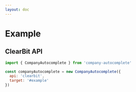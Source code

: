 ```yaml
---
layout: doc
---
```

# Example

<script setup lang="ts">
import { getCurrentInstance, ref, onMounted } from 'vue';
import { CompanyAutocomplete } from '../../src/main';

const app = getCurrentInstance();

const apiType = ref('clearbit');

onMounted(() => {
  new CompanyAutocomplete({
    api: 'clearbit',
    target: '#clearbit_input',
    autoFocus: true,
    // submitCallback: ({ company, text }) => {
    //   console.log(company, text)
    // },
    // onFocus: () => {
    //   console.log('onFocus')
    // },
    // onBlur: () => {
    //   console.log('onBlur')
    // },
    // onDropdownVisibleChange: (open) => {
    //   console.log('onDropdownVisibleChange', open)
    // }
    // searchUrl: 'https://api-company.starmaverick.repl.co/qcc/search/{keyword}',
    // avatarUrl: 'https://api-company.starmaverick.repl.co/qcc/logo/{id}'
  });
  new CompanyAutocomplete({
    api: 'qcc_open',
    target: '#qcc_open_input',
    autoFocus: false
  });

  new CompanyAutocomplete({
    api: 'qcc_global',
    target: '#qcc_global_input',
    autoFocus: false
  });
})
</script>

## ClearBit API
<div id="clearbit_input">
</div>

```js
import { CompanyAutocomplete } from 'company-autocomplete' 

const companyAutocomplete = new CompanyAutocomplete({
  api: 'clearbit',
  target: '#example'
})
```

[//]: # (## QCC Open API)

[//]: # (<div id="qcc_open_input">)

[//]: # (</div>)

[//]: # ()
[//]: # (```js)

[//]: # (import { CompanyAutocomplete } from 'company-autocomplete' )

[//]: # ()
[//]: # (const companyAutocomplete = new CompanyAutocomplete&#40;{)

[//]: # (  api: 'qcc_open',)

[//]: # (  target: '#example')

[//]: # (}&#41;)

[//]: # (```)

[//]: # (## QCC Global API)

[//]: # (<div id="qcc_global_input">)

[//]: # (</div>)

[//]: # ()
[//]: # (```js)

[//]: # (import { CompanyAutocomplete } from 'company-autocomplete' )

[//]: # ()
[//]: # (const companyAutocomplete = new CompanyAutocomplete&#40;{)

[//]: # (  api: 'qcc_global',)

[//]: # (  target: '#example')

[//]: # (}&#41;)

[//]: # (```)
